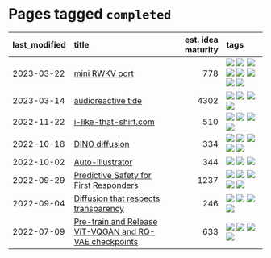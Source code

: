 # Pages tagged `completed`

|last_modified|title|est. idea maturity|tags
|:---|:---|---:|:---|
|2023-03-22|[mini RWKV port](../rust_rwkv.md)|778|[![](https://img.shields.io/badge/tag-RNN-394ee4)](../tags/RNN.md) [![](https://img.shields.io/badge/tag-completed-6a156e)](../tags/completed.md) [![](https://img.shields.io/badge/tag-experimental-fecb83)](../tags/experimental.md) [![](https://img.shields.io/badge/tag-ggml-cc5ed7)](../tags/ggml.md) [![](https://img.shields.io/badge/tag-mobilenet-dd597e)](../tags/mobilenet.md) [![](https://img.shields.io/badge/tag-model_compression-e8ae48)](../tags/model_compression.md) [![](https://img.shields.io/badge/tag-tooling-4bcfd8)](../tags/tooling.md) [![](https://img.shields.io/badge/tag-wip-e7673c)](../tags/wip.md)|
|2023-03-14|[audioreactive tide](../audioreactive_tide.md)|4302|[![](https://img.shields.io/badge/tag-animation-d82abc)](../tags/animation.md) [![](https://img.shields.io/badge/tag-completed-6a156e)](../tags/completed.md) [![](https://img.shields.io/badge/tag-experimental-fecb83)](../tags/experimental.md) [![](https://img.shields.io/badge/tag-publication-3a20e)](../tags/publication.md)|
|2022-11-22|[i-like-that-shirt.com](../ilikethatshirt.com.md)|510|[![](https://img.shields.io/badge/tag-accessibility-7c795e)](../tags/accessibility.md) [![](https://img.shields.io/badge/tag-completed-6a156e)](../tags/completed.md) [![](https://img.shields.io/badge/tag-publicgood-734214)](../tags/publicgood.md) [![](https://img.shields.io/badge/tag-tooling-4bcfd8)](../tags/tooling.md)|
|2022-10-18|[DINO diffusion](../DINO-diffusion.md)|334|[![](https://img.shields.io/badge/tag-completed-6a156e)](../tags/completed.md) [![](https://img.shields.io/badge/tag-experimental-fecb83)](../tags/experimental.md) [![](https://img.shields.io/badge/tag-nerf-708555)](../tags/nerf.md) [![](https://img.shields.io/badge/tag-tooling-4bcfd8)](../tags/tooling.md) [![](https://img.shields.io/badge/tag-wip-e7673c)](../tags/wip.md)|
|2022-10-02|[Auto-illustrator](../auto-illustrator.md)|344|[![](https://img.shields.io/badge/tag-completed-6a156e)](../tags/completed.md) [![](https://img.shields.io/badge/tag-prompting-ff6770)](../tags/prompting.md) [![](https://img.shields.io/badge/tag-tooling-4bcfd8)](../tags/tooling.md)|
|2022-09-29|[Predictive Safety for First Responders](../safety-officer.md)|1237|[![](https://img.shields.io/badge/tag-completed-6a156e)](../tags/completed.md) [![](https://img.shields.io/badge/tag-dataset-dc62b7)](../tags/dataset.md) [![](https://img.shields.io/badge/tag-publication-3a20e)](../tags/publication.md) [![](https://img.shields.io/badge/tag-publicgood-734214)](../tags/publicgood.md) [![](https://img.shields.io/badge/tag-wip-e7673c)](../tags/wip.md)|
|2022-09-04|[Diffusion that respects transparency](../diffusion-that-respects-transparency.md)|246|[![](https://img.shields.io/badge/tag-completed-6a156e)](../tags/completed.md) [![](https://img.shields.io/badge/tag-diffusion-4a3565)](../tags/diffusion.md) [![](https://img.shields.io/badge/tag-image_processing-eac1b9)](../tags/image_processing.md) [![](https://img.shields.io/badge/tag-transparency-4d35f9)](../tags/transparency.md)|
|2022-07-09|[Pre-train and Release ViT-VQGAN and RQ-VAE checkpoints](../pretrained_vit-vqgan_checkpoints.md)|633|[![](https://img.shields.io/badge/tag-completed-6a156e)](../tags/completed.md) [![](https://img.shields.io/badge/tag-dataset-dc62b7)](../tags/dataset.md) [![](https://img.shields.io/badge/tag-prompting-ff6770)](../tags/prompting.md) [![](https://img.shields.io/badge/tag-tooling-4bcfd8)](../tags/tooling.md)|